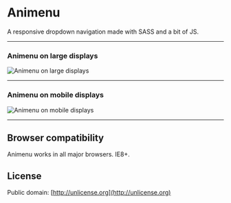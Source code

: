 # Animenu

A responsive dropdown navigation made with SASS and a bit of JS.

- - -

### Animenu on large displays
![Animenu on large displays](http://i.imgur.com/Y3oS5R1.gif "Animenu on large displays")

- - -

### Animenu on mobile displays
![Animenu on mobile displays](http://i.imgur.com/4cRdsHT.gif "Animenu on mobile displays")

- - -
	
## Browser compatibility

Animenu works in all major browsers. IE8+.

## License

Public domain: [http://unlicense.org](http://unlicense.org)